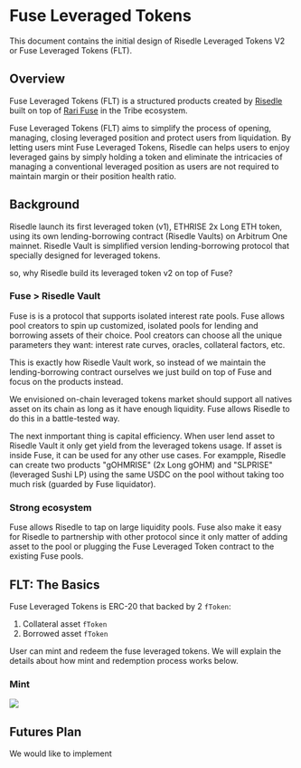 # Fuse Leveraged Tokens

This document contains the initial design of Risedle Leveraged Tokens V2 or
Fuse Leveraged Tokens (FLT).

## Overview

Fuse Leveraged Tokens (FLT) is a structured products created by [Risedle](https://risedle.com)
built on top of [Rari Fuse](https://rari.app/fuse) in the Tribe ecosystem.

Fuse Leveraged Tokens (FLT) aims to simplify the process of opening, managing,
closing leveraged position and protect users from liquidation. By letting users
mint Fuse Leveraged Tokens, Risedle can helps users to enjoy leveraged gains by
simply holding a token and eliminate the intricacies of managing a conventional
leveraged position as users are not required to maintain margin or their position
health ratio.

## Background

Risedle launch its first leveraged token (v1), ETHRISE 2x Long ETH token, using its
own lending-borrowing contract (Risedle Vaults) on Arbitrum One mainnet.
Risedle Vault is simplified version lending-borrowing protocol that specially
designed for leveraged tokens.

so, why Risedle build its leveraged token v2 on top of Fuse?

### Fuse > Risedle Vault

Fuse is is a protocol that supports isolated interest rate pools. Fuse allows
pool creators to spin up customized, isolated pools for lending and borrowing
assets of their choice. Pool creators can choose all the unique parameters
they want: interest rate curves, oracles, collateral factors, etc.

This is exactly how Risedle Vault work, so instead of we maintain the
lending-borrowing contract ourselves we just build on top of Fuse and focus
on the products instead.

We envisioned on-chain leveraged tokens market should support all natives asset
on its chain as long as it have enough liquidity. Fuse allows Risedle to do this
in a battle-tested way.

The next inmportant thing is capital efficiency. When user lend asset to Risedle
Vault it only get yield from the leveraged tokens usage. If asset is inside Fuse,
it can be used for any other use cases. For exampple, Risedle can create two
products "gOHMRISE" (2x Long gOHM) and "SLPRISE" (leveraged Sushi LP) using the
same USDC on the pool without taking too much risk (guarded by Fuse liquidator).

### Strong ecosystem

Fuse allows Risedle to tap on large liquidity pools. Fuse also make it easy
for Risedle to partnership with other protocol since it only matter of adding
asset to the pool or plugging the Fuse Leveraged Token contract to the existing
Fuse pools.

## FLT: The Basics

Fuse Leveraged Tokens is ERC-20 that backed by 2 `fToken`:

1. Collateral asset `fToken`
2. Borrowed asset `fToken`

User can mint and redeem the fuse leveraged tokens. We will explain the details about
how mint and redemption process works below.

### Mint

[![](https://mermaid.ink/img/pako:eNptkc9uwjAMh1_FynWwB8iBwwbsMjSJbdIOvXiJaSPSpMsfKoR49zm03ZDAp0j-8vnn5CSU1ySkiPSTySlaGqwDtpUDrs9IYb5YrF8_JGyMS9Cb1IDy1mKigHaguM3Qw1tAZUnCC6UrBLpgFA3gQMwLfFE-36VG3XL1JWFtMTYQe-xupnL_nunascVgYJ0jh1pS56NJgNbemP6w-bTrkw_B9xATfluKt7G21OERUkOwKwFLvkfQPjMNqiG1Jw05GleDv6z8byiK8qrFocgcCCwdOErNN5LfkxunTSVmoqXQotH8R6fSqwTPbakSko-adphtqkTlzozmTvNiK22SD0Lu0EaaCczJvx-dEjKFTBM0_vNInX8By_SpGQ)](https://mermaid.live/edit/#pako:eNptkc9uwjAMh1_FynWwB8iBwwbsMjSJbdIOvXiJaSPSpMsfKoR49zm03ZDAp0j-8vnn5CSU1ySkiPSTySlaGqwDtpUDrs9IYb5YrF8_JGyMS9Cb1IDy1mKigHaguM3Qw1tAZUnCC6UrBLpgFA3gQMwLfFE-36VG3XL1JWFtMTYQe-xupnL_nunascVgYJ0jh1pS56NJgNbemP6w-bTrkw_B9xATfluKt7G21OERUkOwKwFLvkfQPjMNqiG1Jw05GleDv6z8byiK8qrFocgcCCwdOErNN5LfkxunTSVmoqXQotH8R6fSqwTPbakSko-adphtqkTlzozmTvNiK22SD0Lu0EaaCczJvx-dEjKFTBM0_vNInX8By_SpGQ)

## Futures Plan

We would like to implement
